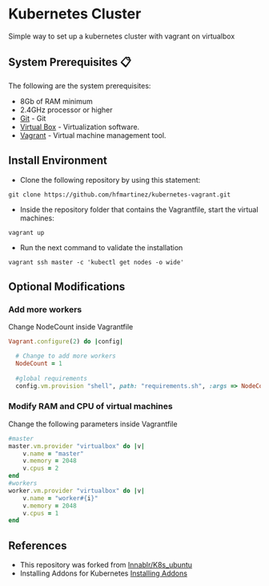 # Kubernetes Cluster

Simple way to set up a kubernetes cluster with vagrant on virtualbox


## System Prerequisites 📋

The following are the system prerequisites:

* 8Gb of RAM minimum
* 2.4GHz processor or higher
* [Git](https://git-scm.com/downloads) - Git
* [Virtual Box](https://www.virtualbox.org/wiki/Downloads) - Virtualization software.
* [Vagrant](https://www.vagrantup.com/downloads.html) - Virtual machine management tool.

## Install Environment

- Clone the following repository by using this statement:
```
git clone https://github.com/hfmartinez/kubernetes-vagrant.git
```

- Inside the repository folder that contains the Vagrantfile, start the virtual machines: 
```
vagrant up
```

- Run the next command to validate the installation
```
vagrant ssh master -c 'kubectl get nodes -o wide'
```
## Optional Modifications
### Add more workers 
Change NodeCount inside Vagrantfile
```ruby
Vagrant.configure(2) do |config|

  # Change to add more workers
  NodeCount = 1
  
  #global requirements
  config.vm.provision "shell", path: "requirements.sh", :args => NodeCount
```
### Modify RAM and CPU of virtual machines
Change the following parameters inside Vagrantfile
```ruby
#master
master.vm.provider "virtualbox" do |v|
    v.name = "master"
    v.memory = 2048
    v.cpus = 2
end
#workers
worker.vm.provider "virtualbox" do |v|
    v.name = "worker#{i}"
    v.memory = 2048
    v.cpus = 1
end
```
## References
* This repository was forked from [Innablr/K8s_ubuntu](https://github.com/Innablr/k8s_ubuntu)
* Installing Addons for Kubernetes [Installing Addons](https://kubernetes.io/docs/concepts/cluster-administration/addons/)
